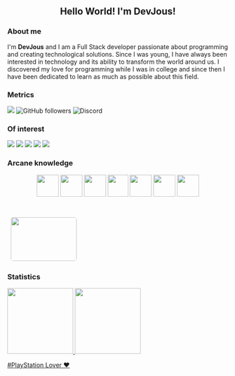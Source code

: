 <!--## Hola, soy <a href="https://github.com/Josix5" target="_blank">Josix</a>!-->
## <center>Hello World! I'm DevJous!</center>


### About me

<p>
  I'm <b>DevJous</b> and I am a Full Stack developer passionate about programming and creating technological solutions. Since I was young, I have always been interested in technology and its ability to transform the world around us. I discovered my love for programming while I was in college and since then I have been dedicated to learn as much as possible about this field.
</p>

### Metrics

![](https://komarev.com/ghpvc/?username=DevJous&color=green)
![GitHub followers](https://img.shields.io/github/followers/DevJous)
![Discord](https://img.shields.io/discord/732624758633529415)

### Of interest

[![](https://img.shields.io/badge/github-lightgray?style=for-the-badge&logo=github)](https://github.com/DevJous)
[![](https://img.shields.io/badge/gitlab-yellow?style=for-the-badge&logo=gitlab)](https://gitlab.com/josix5)
[![](https://img.shields.io/badge/twitter-9cf?style=for-the-badge&logo=twitter)](https://twitter.com/JosixFr)
[![](https://img.shields.io/badge/website-red?style=for-the-badge&logo=webstorm)](about:blank)
[![](https://img.shields.io/badge/linkedin-blue?style=for-the-badge&logo=linkedin)](https://www.linkedin.com/in/jos%C3%A9-franco-b832a9290/)
<!--[![](https://img.shields.io/badge/website-red?style=for-the-badge&logo=webstorm)](https://josix5.github.io)-->

### Arcane knowledge

<p align="middle">
  <img src="https://houseofangular.io/wp-content/uploads/2023/11/AngularLogoGradient.png" width="50" height="50"/>
  <img src="https://upload.wikimedia.org/wikipedia/commons/thumb/e/ee/.NET_Core_Logo.svg/2048px-.NET_Core_Logo.svg.png" width="50" height="50"/>
  <img src="https://upload.wikimedia.org/wikipedia/commons/thumb/7/79/Spring_Boot.svg/640px-Spring_Boot.svg.png" width="50" height="50"/>
  <img src="https://static-00.iconduck.com/assets.00/node-js-icon-454x512-nztofx17.png" width="47" height="50"/>
  <img src="https://estuary.dev/static/d02a8d0785a4d9eeddead9dcc720f436/ce562/569dae_Azure_Sql_Server_Logo_Transparent_1_13b0b548d9.png" width="50" height="50"/>
  <img src="https://cdn.iconscout.com/icon/free/png-256/free-mongodb-logo-icon-download-in-svg-png-gif-file-formats--technology-social-media-company-brand-vol-5-pack-logos-icons-3030245.png" width="50" height="50"/>
  <img src="https://wiki.jenkins-ci.org/JENKINS/attachments/2916393/57409617.png" width="50" height="50"/>
</p>

&nbsp;
<img src="https://raw.githubusercontent.com/gist/vininjr/d29bb07bdadb41e4b0923bc8fa748b1a/raw/88f20c9d749d756be63f22b09f3c4ac570bc5101/programming.gif" style="width:150px; height: 100px; border-radius: 5px; margin-top: 6%">

### Statistics
<div align="start" style="display: flex;">
  <a href="https://github.com/devjous">
  <img height="150em" src="https://github-readme-stats.vercel.app/api?username=devjous&show_icons=true&theme=react&include_all_commits=true&count_private=true"/>
  <img height="150em" src="https://github-readme-stats.vercel.app/api/top-langs/?username=devjous&layout=compact&langs_count=7&theme=react"/>
</div>



#PlayStation Lover ❤️
<!--
CREACION DE ICONOGRAFIA A ENLACES

Creación de bloques de colores (escudos/shields): https://shields.io
Lista de todos los iconos simples (Formato SVG Vectorial): https://simpleicons.org/
Lista de iconos simples soportados por GitHub: https://github.com/simple-icons/simple-icons/blob/develop/slugs.md
-->
